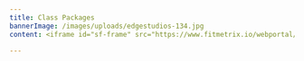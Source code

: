 ```yaml
---
title: Class Packages
bannerImage: /images/uploads/edgestudios-134.jpg
content: <iframe id="sf-frame" src="https://www.fitmetrix.io/webportal/instructorlist/fcad9627-fa64-e811-a973-b9cfd72804d1" scrolling="no"  frameborder="0" width="100%"></iframe>

---
```

